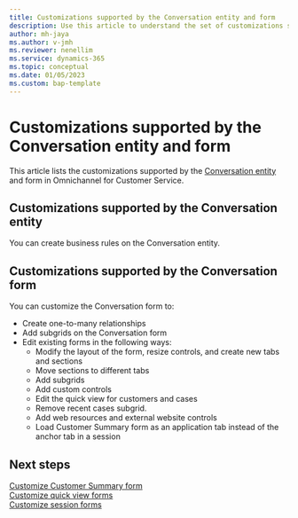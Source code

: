 ```yaml
---
title: Customizations supported by the Conversation entity and form
description: Use this article to understand the set of customizations supported by the Conversation entity and form in Omnichannel for Customer Service.
author: mh-jaya
ms.author: v-jmh
ms.reviewer: nenellim
ms.service: dynamics-365 
ms.topic: conceptual 
ms.date: 01/05/2023
ms.custom: bap-template
---
```


# Customizations supported by the Conversation entity and form

This article lists the customizations supported by the [Conversation entity](developer/reference/entities/msdyn_ocliveworkitem.md) and form in Omnichannel for Customer Service.

## Customizations supported by the Conversation entity

You can create business rules on the Conversation entity.

## Customizations supported by the Conversation form

You can customize the Conversation form to:
- Create one-to-many relationships
- Add subgrids on the Conversation form
- Edit existing forms in the following ways:
    - Modify the layout of the form, resize controls, and create new tabs and sections
    - Move sections to different tabs
    - Add subgrids
    - Add custom controls
    - Edit the quick view for customers and cases
    - Remove recent cases subgrid.
    - Add web resources and external website controls 
    - Load Customer Summary form as an application tab instead of the anchor tab in a session


## Next steps

[Customize Customer Summary form](customize-customer-summary.md)  
[Customize quick view forms](customize-quick-view-form.md)  
[Customize session forms](customize-session-form.md)  
